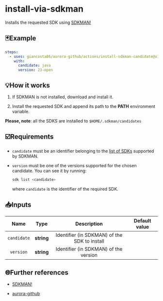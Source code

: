 # install-via-sdkman

Installs the requested SDK using [SDKMAN!](https://sdkman.io/)

## 🃏Example

```yaml
steps:
  - uses: giancosta86/aurora-github/actions/install-sdkman-candidate@v10
    with:
      candidate: java
      version: 23-open
```

## 💡How it works

1. If SDKMAN is not installed, download and install it.

1. Install the requested SDK and append its path to the **PATH** environment variable.

**Please, note**: all the SDKS are installed to `$HOME/.sdkman/candidates`

## ☑️Requirements

- `candidate` must be an identifier belonging to the [list of SDKs](https://sdkman.io/sdks) supported by SDKMAN.

- `version` must be one of the versions supported for the chosen candidate. You can see it by running:

  ```bash
  sdk list <candidate>
  ```

  where `candidate` is the identifier of the required SDK.

## 📥Inputs

|    Name     |    Type    |                 Description                  | Default value |
| :---------: | :--------: | :------------------------------------------: | :-----------: |
| `candidate` | **string** | Identifier (in SDKMAN) of the SDK to install |               |
|  `version`  | **string** |    Identifier (in SDKMAN) of the version     |               |

## 🌐Further references

- [SDKMAN!](https://sdkman.io/)

- [aurora-github](../../README.md)
